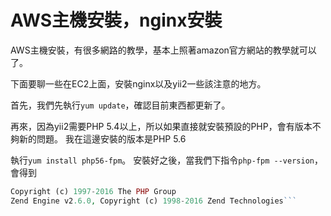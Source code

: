 # AWS主機安裝，nginx安裝

AWS主機安裝，有很多網路的教學，基本上照著amazon官方網站的教學就可以了。

下面要聊一些在EC2上面，安裝nginx以及yii2一些該注意的地方。

首先，我們先執行```yum update```，確認目前東西都更新了。

再來，因為yii2需要PHP 5.4以上，所以如果直接就安裝預設的PHP，會有版本不夠新的問題。
我在這邊安裝的版本是PHP 5.6

執行```yum install php56-fpm```。
安裝好之後，當我們下指令```php-fpm --version```，會得到

```PHP 5.6.22 (fpm-fcgi) (built: Jun  1 2016 21:48:00)
Copyright (c) 1997-2016 The PHP Group
Zend Engine v2.6.0, Copyright (c) 1998-2016 Zend Technologies```



